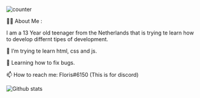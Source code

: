 ![counter](https://[YourEndpoint].m.pipedream.net)


👩‍💻  About Me :

I am a 13 Year old teenager from the Netherlands that is trying te learn how to develop differnt tipes of development.

🔭 I’m trying te learn html, css and js.

🌱 Learning how to fix bugs.

📫 How to reach me: Floris#6150 (This is for discord)


![Github stats](https://github-readme-stats.vercel.app/api?username=Floris29)
